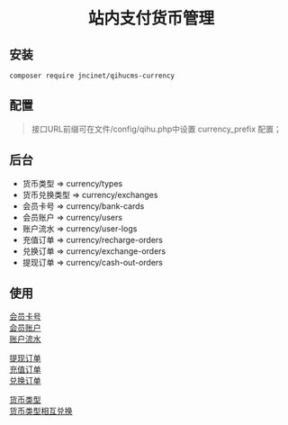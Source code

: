 <h1 align="center">站内支付货币管理</h1>

## 安装
```shell
composer require jncinet/qihucms-currency
```

## 配置
> 接口URL前缀可在文件/config/qihu.php中设置 currency_prefix 配置；

## 后台
+ 货币类型 => currency/types
+ 货币兑换类型 => currency/exchanges
+ 会员卡号 => currency/bank-cards
+ 会员账户 => currency/users
+ 账户流水 => currency/user-logs
+ 充值订单 => currency/recharge-orders
+ 兑换订单 => currency/exchange-orders
+ 提现订单 => currency/cash-out-orders

## 使用
[会员卡号](https://jncinet.github.io/qihucms-currency/BANK_CARD)  
[会员账户](https://jncinet.github.io/qihucms-currency/USER)  
[账户流水](https://jncinet.github.io/qihucms-currency/USER_LOG)  

[提现订单](https://jncinet.github.io/qihucms-currency/CASH_OUT_ORDER)  
[充值订单](https://jncinet.github.io/qihucms-currency/RECHARGE_ORDER)  
[兑换订单](https://jncinet.github.io/qihucms-currency/EXCHANGE_ORDER)  

[货币类型](https://jncinet.github.io/qihucms-currency/TYPE)  
[货币类型相互兑换](https://jncinet.github.io/qihucms-currency/EXCHANGE)  